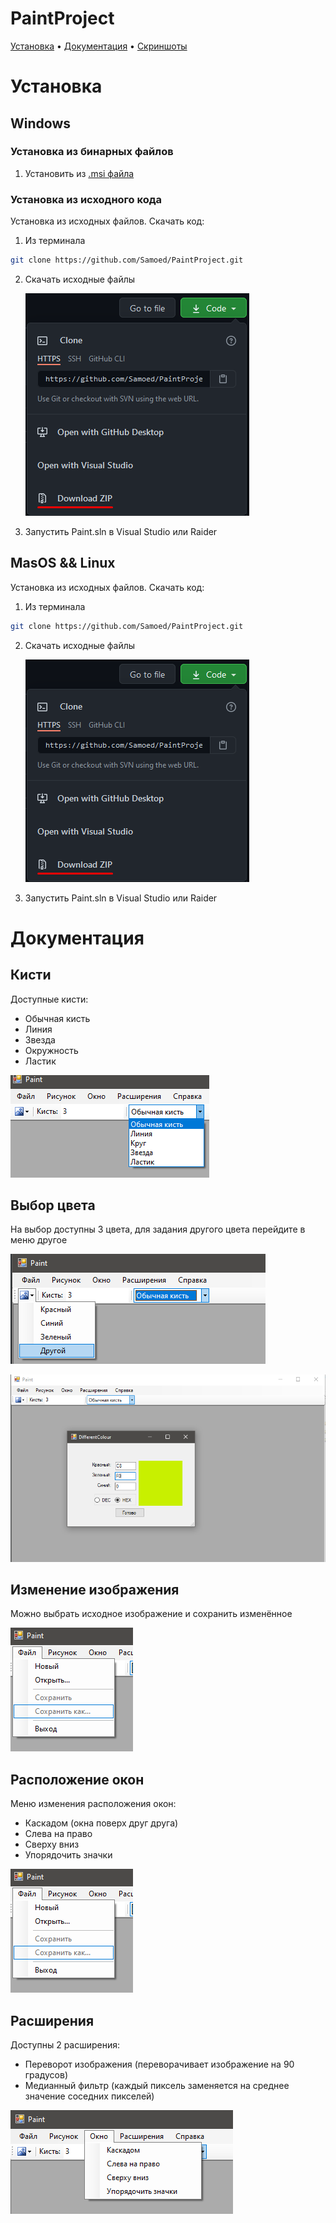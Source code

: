 # PaintProject
[Установка](#Установка) • [Документация](#Документация) • [Скриншоты](#Скриншоты)

# Установка

## Windows 

### Установка из бинарных файлов

1. Установить из [.msi файла](https://github.com/Samoed/PaintProject/releases/download/1.0/Setup.msi)

### Установка из исходного кода

Установка из исходных файлов. Скачать код:

1. Из терминала

```sh
git clone https://github.com/Samoed/PaintProject.git
```

2. Скачать исходные файлы 

   ![](https://raw.githubusercontent.com/Samoed/PaintProject/main/doc/img/Screenshot_1.png)
   
3. Запустить Paint.sln в Visual Studio или Raider 

## MasOS && Linux

Установка из исходных файлов. Скачать код:

1. Из терминала

```sh
git clone https://github.com/Samoed/PaintProject.git
```

2. Скачать исходные файлы 

   ![](https://raw.githubusercontent.com/Samoed/PaintProject/main/doc/img/Screenshot_1.png)

   

3. Запустить Paint.sln в Visual Studio или Raider

# Документация

## Кисти

Доступные кисти:

* Обычная кисть
* Линия
* Звезда
* Окружность
* Ластик

![Кисти](https://raw.githubusercontent.com/Samoed/PaintProject/main/doc/img/Screenshot_2.png)

## Выбор цвета

На выбор доступны 3 цвета, для задания другого цвета перейдите в меню другое

![Цвета](https://raw.githubusercontent.com/Samoed/PaintProject/main/doc/img/Screenshot_3.png)

![Меню другое](https://raw.githubusercontent.com/Samoed/PaintProject/main/doc/img/Screenshot_4.png)

## Изменение изображения

Можно выбрать исходное изображение и сохранить изменённое

![Выбор изображения](https://raw.githubusercontent.com/Samoed/PaintProject/main/doc/img/Screenshot_5.png)

## Расположение окон

Меню изменения расположения окон:

* Каскадом (окна поверх друг друга)
* Слева на право 
* Сверху вниз
* Упорядочить значки

![Изменение расположения окон](https://raw.githubusercontent.com/Samoed/PaintProject/main/doc/img/Screenshot_5.png)

## Расширения

Доступны 2 расширения:

* Переворот изображения (переворачивает изображение на 90 градусов)
* Медианный фильтр (каждый пиксель заменяется на среднее значение соседних пикселей) 

![Расширения](https://raw.githubusercontent.com/Samoed/PaintProject/main/doc/img/Screenshot_6.png)